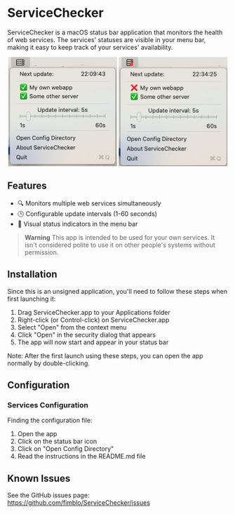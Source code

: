 # ServiceChecker

ServiceChecker is a macOS status bar application that monitors the health
of web services. The services' statuses are visible in your menu bar, making
it easy to keep track of your services' availability.

<p align="center">
  <img
    alt="ServiceChecker Up"
    width="248"
    height="249"
    src="/.docs/ServiceChecker-up.png"
  >
  <img
    alt="ServiceChecker Down"
    width="248"
    height="249"
    src="/.docs/ServiceChecker-down.png"
  >
</p>


## Features

- 🔍 Monitors multiple web services simultaneously
- 🕒 Configurable update intervals (1-60 seconds)
- 🚦 Visual status indicators in the menu bar

> **Warning**
> This app is intended to be used for your own services. It isn't considered
polite to use it on other people's systems without permission.

## Installation

Since this is an unsigned application, you'll need to follow these steps
when first launching it:

1. Drag ServiceChecker.app to your Applications folder
2. Right-click (or Control-click) on ServiceChecker.app
3. Select "Open" from the context menu
4. Click "Open" in the security dialog that appears
5. The app will now start and appear in your status bar

Note: After the first launch using these steps, you can open the app normally
by double-clicking.

## Configuration

### Services Configuration

Finding the configuration file:
1. Open the app
2. Click on the status bar icon
3. Click on "Open Config Directory"
4. Read the instructions in the README.md file


## Known Issues

See the GitHub issues page: https://github.com/fimblo/ServiceChecker/issues
